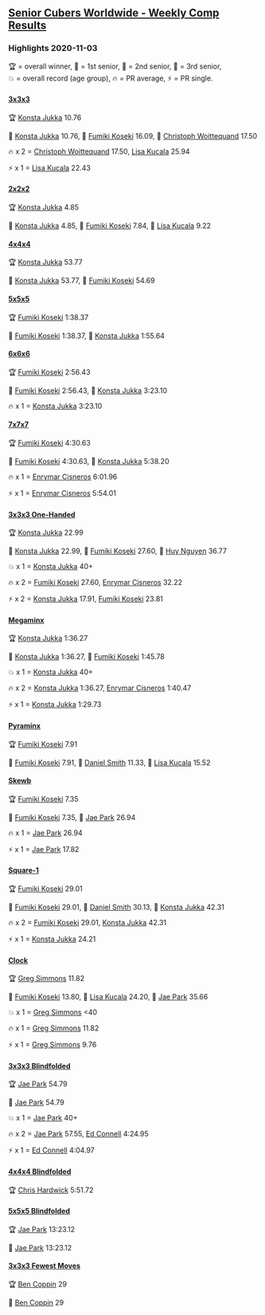 <style>table {white-space: nowrap;}</style>

## [Senior Cubers Worldwide - Weekly Comp Results](/scw-comp/results/)
### Highlights 2020-11-03

<span style="white-space: nowrap;">🏆 = overall winner</span>, <span style="white-space: nowrap;">🥇 = 1st senior</span>, <span style="white-space: nowrap;">🥈 = 2nd senior</span>, <span style="white-space: nowrap;">🥉 = 3rd senior</span>, <span style="white-space: nowrap;">💥 = overall record (age group)</span>, <span style="white-space: nowrap;">🔥 = PR average</span>, <span style="white-space: nowrap;">⚡ = PR single</span>.

#### [3x3x3](333.md)

<span style="white-space: nowrap;">🏆 [Konsta Jukka](../../persons/konsta_jukka/333.md) 10.76</span>

<span style="white-space: nowrap;">🥇 [Konsta Jukka](../../persons/konsta_jukka/333.md) 10.76</span>, <span style="white-space: nowrap;">🥈 [Fumiki Koseki](../../persons/fumiki_koseki/333.md) 16.09</span>, <span style="white-space: nowrap;">🥉 [Christoph Woittequand](../../persons/christoph_woittequand/333.md) 17.50</span>

🔥 x 2 = <span style="white-space: nowrap;">[Christoph Woittequand](../../persons/christoph_woittequand/333.md) 17.50</span>, <span style="white-space: nowrap;">[Lisa Kucala](../../persons/lisa_kucala/333.md) 25.94</span>

⚡ x 1 = <span style="white-space: nowrap;">[Lisa Kucala](../../persons/lisa_kucala/333.md) 22.43</span>

#### [2x2x2](222.md)

<span style="white-space: nowrap;">🏆 [Konsta Jukka](../../persons/konsta_jukka/222.md) 4.85</span>

<span style="white-space: nowrap;">🥇 [Konsta Jukka](../../persons/konsta_jukka/222.md) 4.85</span>, <span style="white-space: nowrap;">🥈 [Fumiki Koseki](../../persons/fumiki_koseki/222.md) 7.84</span>, <span style="white-space: nowrap;">🥉 [Lisa Kucala](../../persons/lisa_kucala/222.md) 9.22</span>

#### [4x4x4](444.md)

<span style="white-space: nowrap;">🏆 [Konsta Jukka](../../persons/konsta_jukka/444.md) 53.77</span>

<span style="white-space: nowrap;">🥇 [Konsta Jukka](../../persons/konsta_jukka/444.md) 53.77</span>, <span style="white-space: nowrap;">🥈 [Fumiki Koseki](../../persons/fumiki_koseki/444.md) 54.69</span>

#### [5x5x5](555.md)

<span style="white-space: nowrap;">🏆 [Fumiki Koseki](../../persons/fumiki_koseki/555.md) 1:38.37</span>

<span style="white-space: nowrap;">🥇 [Fumiki Koseki](../../persons/fumiki_koseki/555.md) 1:38.37</span>, <span style="white-space: nowrap;">🥈 [Konsta Jukka](../../persons/konsta_jukka/555.md) 1:55.64</span>

#### [6x6x6](666.md)

<span style="white-space: nowrap;">🏆 [Fumiki Koseki](../../persons/fumiki_koseki/666.md) 2:56.43</span>

<span style="white-space: nowrap;">🥇 [Fumiki Koseki](../../persons/fumiki_koseki/666.md) 2:56.43</span>, <span style="white-space: nowrap;">🥈 [Konsta Jukka](../../persons/konsta_jukka/666.md) 3:23.10</span>

🔥 x 1 = <span style="white-space: nowrap;">[Konsta Jukka](../../persons/konsta_jukka/666.md) 3:23.10</span>

#### [7x7x7](777.md)

<span style="white-space: nowrap;">🏆 [Fumiki Koseki](../../persons/fumiki_koseki/777.md) 4:30.63</span>

<span style="white-space: nowrap;">🥇 [Fumiki Koseki](../../persons/fumiki_koseki/777.md) 4:30.63</span>, <span style="white-space: nowrap;">🥈 [Konsta Jukka](../../persons/konsta_jukka/777.md) 5:38.20</span>

🔥 x 1 = <span style="white-space: nowrap;">[Enrymar Cisneros](../../persons/enrymar_cisneros/777.md) 6:01.96</span>

⚡ x 1 = <span style="white-space: nowrap;">[Enrymar Cisneros](../../persons/enrymar_cisneros/777.md) 5:54.01</span>

#### [3x3x3 One-Handed](333oh.md)

<span style="white-space: nowrap;">🏆 [Konsta Jukka](../../persons/konsta_jukka/333oh.md) 22.99</span>

<span style="white-space: nowrap;">🥇 [Konsta Jukka](../../persons/konsta_jukka/333oh.md) 22.99</span>, <span style="white-space: nowrap;">🥈 [Fumiki Koseki](../../persons/fumiki_koseki/333oh.md) 27.60</span>, <span style="white-space: nowrap;">🥉 [Huy Nguyen](../../persons/huy_nguyen/333oh.md) 36.77</span>

💥 x 1 = <span style="white-space: nowrap;">[Konsta Jukka](../../persons/konsta_jukka/333oh.md) 40+</span>

🔥 x 2 = <span style="white-space: nowrap;">[Fumiki Koseki](../../persons/fumiki_koseki/333oh.md) 27.60</span>, <span style="white-space: nowrap;">[Enrymar Cisneros](../../persons/enrymar_cisneros/333oh.md) 32.22</span>

⚡ x 2 = <span style="white-space: nowrap;">[Konsta Jukka](../../persons/konsta_jukka/333oh.md) 17.91</span>, <span style="white-space: nowrap;">[Fumiki Koseki](../../persons/fumiki_koseki/333oh.md) 23.81</span>

#### [Megaminx](minx.md)

<span style="white-space: nowrap;">🏆 [Konsta Jukka](../../persons/konsta_jukka/minx.md) 1:36.27</span>

<span style="white-space: nowrap;">🥇 [Konsta Jukka](../../persons/konsta_jukka/minx.md) 1:36.27</span>, <span style="white-space: nowrap;">🥈 [Fumiki Koseki](../../persons/fumiki_koseki/minx.md) 1:45.78</span>

💥 x 1 = <span style="white-space: nowrap;">[Konsta Jukka](../../persons/konsta_jukka/minx.md) 40+</span>

🔥 x 2 = <span style="white-space: nowrap;">[Konsta Jukka](../../persons/konsta_jukka/minx.md) 1:36.27</span>, <span style="white-space: nowrap;">[Enrymar Cisneros](../../persons/enrymar_cisneros/minx.md) 1:40.47</span>

⚡ x 1 = <span style="white-space: nowrap;">[Konsta Jukka](../../persons/konsta_jukka/minx.md) 1:29.73</span>

#### [Pyraminx](pyram.md)

<span style="white-space: nowrap;">🏆 [Fumiki Koseki](../../persons/fumiki_koseki/pyram.md) 7.91</span>

<span style="white-space: nowrap;">🥇 [Fumiki Koseki](../../persons/fumiki_koseki/pyram.md) 7.91</span>, <span style="white-space: nowrap;">🥈 [Daniel Smith](../../persons/daniel_smith/pyram.md) 11.33</span>, <span style="white-space: nowrap;">🥉 [Lisa Kucala](../../persons/lisa_kucala/pyram.md) 15.52</span>

#### [Skewb](skewb.md)

<span style="white-space: nowrap;">🏆 [Fumiki Koseki](../../persons/fumiki_koseki/skewb.md) 7.35</span>

<span style="white-space: nowrap;">🥇 [Fumiki Koseki](../../persons/fumiki_koseki/skewb.md) 7.35</span>, <span style="white-space: nowrap;">🥈 [Jae Park](../../persons/jae_park/skewb.md) 26.94</span>

🔥 x 1 = <span style="white-space: nowrap;">[Jae Park](../../persons/jae_park/skewb.md) 26.94</span>

⚡ x 1 = <span style="white-space: nowrap;">[Jae Park](../../persons/jae_park/skewb.md) 17.82</span>

#### [Square-1](sq1.md)

<span style="white-space: nowrap;">🏆 [Fumiki Koseki](../../persons/fumiki_koseki/sq1.md) 29.01</span>

<span style="white-space: nowrap;">🥇 [Fumiki Koseki](../../persons/fumiki_koseki/sq1.md) 29.01</span>, <span style="white-space: nowrap;">🥈 [Daniel Smith](../../persons/daniel_smith/sq1.md) 30.13</span>, <span style="white-space: nowrap;">🥉 [Konsta Jukka](../../persons/konsta_jukka/sq1.md) 42.31</span>

🔥 x 2 = <span style="white-space: nowrap;">[Fumiki Koseki](../../persons/fumiki_koseki/sq1.md) 29.01</span>, <span style="white-space: nowrap;">[Konsta Jukka](../../persons/konsta_jukka/sq1.md) 42.31</span>

⚡ x 1 = <span style="white-space: nowrap;">[Konsta Jukka](../../persons/konsta_jukka/sq1.md) 24.21</span>

#### [Clock](clock.md)

<span style="white-space: nowrap;">🏆 [Greg Simmons](../../persons/greg_simmons/clock.md) 11.82</span>

<span style="white-space: nowrap;">🥇 [Fumiki Koseki](../../persons/fumiki_koseki/clock.md) 13.80</span>, <span style="white-space: nowrap;">🥈 [Lisa Kucala](../../persons/lisa_kucala/clock.md) 24.20</span>, <span style="white-space: nowrap;">🥉 [Jae Park](../../persons/jae_park/clock.md) 35.66</span>

💥 x 1 = <span style="white-space: nowrap;">[Greg Simmons](../../persons/greg_simmons/clock.md) <40</span>

🔥 x 1 = <span style="white-space: nowrap;">[Greg Simmons](../../persons/greg_simmons/clock.md) 11.82</span>

⚡ x 1 = <span style="white-space: nowrap;">[Greg Simmons](../../persons/greg_simmons/clock.md) 9.76</span>

#### [3x3x3 Blindfolded](333bf.md)

<span style="white-space: nowrap;">🏆 [Jae Park](../../persons/jae_park/333bf.md) 54.79</span>

<span style="white-space: nowrap;">🥇 [Jae Park](../../persons/jae_park/333bf.md) 54.79</span>

💥 x 1 = <span style="white-space: nowrap;">[Jae Park](../../persons/jae_park/333bf.md) 40+</span>

🔥 x 2 = <span style="white-space: nowrap;">[Jae Park](../../persons/jae_park/333bf.md) 57.55</span>, <span style="white-space: nowrap;">[Ed Connell](../../persons/ed_connell/333bf.md) 4:24.95</span>

⚡ x 1 = <span style="white-space: nowrap;">[Ed Connell](../../persons/ed_connell/333bf.md) 4:04.97</span>

#### [4x4x4 Blindfolded](444bf.md)

<span style="white-space: nowrap;">🏆 [Chris Hardwick](../../persons/chris_hardwick/444bf.md) 5:51.72</span>

#### [5x5x5 Blindfolded](555bf.md)

<span style="white-space: nowrap;">🏆 [Jae Park](../../persons/jae_park/555bf.md) 13:23.12</span>

<span style="white-space: nowrap;">🥇 [Jae Park](../../persons/jae_park/555bf.md) 13:23.12</span>

#### [3x3x3 Fewest Moves](333fm.md)

<span style="white-space: nowrap;">🏆 [Ben Coppin](../../persons/ben_coppin/333fm.md) 29</span>

<span style="white-space: nowrap;">🥇 [Ben Coppin](../../persons/ben_coppin/333fm.md) 29</span>


<!-- Global site tag (gtag.js) - Google Analytics -->
<script async src="https://www.googletagmanager.com/gtag/js?id=UA-86348435-3"></script>
<script>window.dataLayer = window.dataLayer || []; function gtag() {dataLayer.push(arguments);} gtag('js', new Date()); gtag('config', 'UA-86348435-3');</script>
